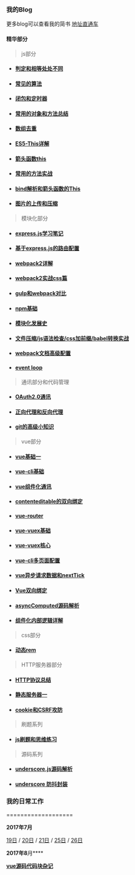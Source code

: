 ### 我的Blog

更多blog可以查看我的简书 [地址直通车](http://www.jianshu.com/u/18d733dd8c26)


#### 精华部分
> js部分

* #### [判定和相等处处不同](https://github.com/huangchucai/My-Note-Blog/issues/1)

* #### [常见的算法](https://github.com/huangchucai/My-Note-Blog/issues/3)

* #### [闭包和定时器](https://github.com/huangchucai/My-Note-Blog/issues/4)

* #### [常用的对象和方法总结](https://github.com/huangchucai/My-Note-Blog/issues/12)

* #### [数组去重](https://github.com/huangchucai/My-Note-Blog/issues/13)

* #### [ES5-This详解](https://github.com/huangchucai/My-Note-Blog/issues/27)

* #### [箭头函数this](https://github.com/huangchucai/My-Note-Blog/issues/26)

* #### [常用的方法实战](https://github.com/huangchucai/My-Note-Blog/issues/28)

* #### [bind解析和箭头函数的This](https://github.com/huangchucai/My-Note-Blog/issues/37)

* #### [图片的上传和压缩](https://github.com/huangchucai/My-Note-Blog/issues/39)




> 模块化部分

* #### [express.js学习笔记](https://github.com/huangchucai/My-Note-Blog/issues/2)

* #### [基于express.js的路由配置](https://github.com/huangchucai/My-Note-Blog/issues/5)

* #### [webpack2详解](https://github.com/huangchucai/My-Note-Blog/issues/9)

* #### [webpack2实战css篇](https://github.com/huangchucai/My-Note-Blog/issues/15)

* #### [gulp和webpack对比](https://github.com/huangchucai/My-Note-Blog/issues/10)

* #### [npm基础](https://github.com/huangchucai/My-Note-Blog/issues/11)

* #### [模块化发展史](https://github.com/huangchucai/My-Note-Blog/issues/22)

* #### [文件压缩/js语法检查/css加前缀/babel转换实战](https://github.com/huangchucai/My-Note-Blog/issues/35)

* #### [webpack文档高级配置](https://github.com/huangchucai/My-Note-Blog/issues/40)

* #### [event loop](https://github.com/huangchucai/My-Note-Blog/issues/44)

> 通讯部分和代码管理

* #### [OAuth2.0通讯](https://github.com/huangchucai/My-Note-Blog/issues/41)

* #### [正向代理和反向代理](https://github.com/huangchucai/My-Note-Blog/issues/45)

* #### [git的高级小知识](https://github.com/huangchucai/My-Note-Blog/issues/46)


> vue部分
* #### [vue基础一](https://github.com/huangchucai/My-Note-Blog/issues/6)

* #### [vue-cli基础](https://github.com/huangchucai/My-Note-Blog/issues/7)

* #### [vue组件化通讯](https://github.com/huangchucai/My-Note-Blog/issues/8)

* #### [contenteditable的双向绑定](https://github.com/huangchucai/My-Note-Blog/issues/18)

* #### [vue-router](https://github.com/huangchucai/My-Note-Blog/issues/19)

* #### [vue-vuex基础](https://github.com/huangchucai/My-Note-Blog/issues/24)

* #### [vue-vuex核心](https://github.com/huangchucai/My-Note-Blog/issues/25)

* #### [vue-cli多页面配置](https://github.com/huangchucai/My-Note-Blog/issues/29)

* #### [vue异步请求数据和nextTick](https://github.com/huangchucai/My-Note-Blog/issues/30)

* #### [Vue双向绑定](https://github.com/huangchucai/My-Note-Blog/issues/31)

* #### [asyncComputed源码解析](https://github.com/huangchucai/My-Note-Blog/issues/32)

* #### [组件化内部逻辑详解](https://github.com/huangchucai/My-Note-Blog/issues/42)




> css部分
* #### [动态rem](https://github.com/huangchucai/My-Note-Blog/issues/17)

> HTTP服务器部分
* #### [HTTP协议总结](https://github.com/huangchucai/My-Note-Blog/issues/20)

* #### [静态服务器一](https://github.com/huangchucai/My-Note-Blog/issues/21)

* #### [cookie和CSRF攻防](https://github.com/huangchucai/My-Note-Blog/issues/34)

> 刷题系列

* #### [js刷题和思维练习](https://github.com/huangchucai/My-Note-Blog/issues/36)

> 源码系列

* #### [underscore.js源码解析](https://github.com/huangchucai/My-Note-Blog/issues/38)

* #### [underscore 防抖封装](https://github.com/huangchucai/My-Note-Blog/issues/47)

### 我的日常工作

===================

**2017年7月**

[19日](https://github.com/huangchucai/My-Note-Blog/blob/master/2017/07/19.md) /  [20日](https://github.com/huangchucai/My-Note-Blog/blob/master/2017/07/20.md) /  [21日](https://github.com/huangchucai/My-Note-Blog/blob/master/2017/07/21.md) /  [25日](https://github.com/huangchucai/My-Note-Blog/blob/master/2017/07/25.md) /  [26日](https://github.com/huangchucai/My-Note-Blog/blob/master/2017/07/26.md)

**2017年8**月****

**[vue源码代码块杂记](https://github.com/huangchucai/My-Note-Blog/issues/33)**
